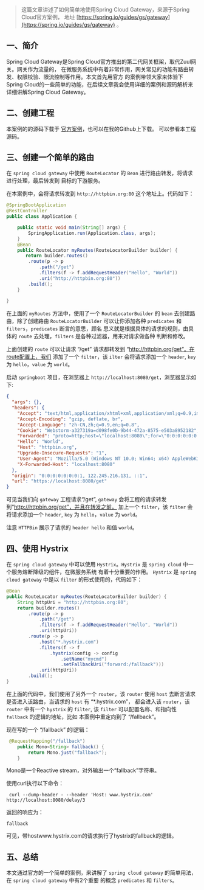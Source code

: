 > 这篇文章讲述了如何简单地使用Spring Cloud Gateway，来源于Spring Cloud官方案例，
地址  [https://spring.io/guides/gs/gateway](https://spring.io/guides/gs/gateway) 。

## 一、简介
Spring Cloud Gateway是Spring Cloud官方推出的第二代网关框架，取代Zuul网关。网关作为流量的，
在微服务系统中有着非常作用，网关常见的功能有路由转发、权限校验、限流控制等作用。本文首先用官方
的案例带领大家来体验下Spring Cloud的一些简单的功能，在后续文章我会使用详细的案例和源码解析来
详细讲解Spring Cloud Gateway。

## 二、创建工程
本案例的的源码下载于 [官方案例](https://spring.io/guides/gs/gateway)，也可以在我的Github上下载。
可以参看本工程源码。

## 三、创建一个简单的路由
在 `spring cloud gateway` 中使用 `RouteLocator` 的 `Bean` 进行路由转发，将请求进行处理，最后转发到
目标的下游服务。

在本案例中，会将请求转发到 `http://httpbin.org:80` 这个地址上。代码如下：

```java
@SpringBootApplication
@RestController
public class Application {

    public static void main(String[] args) {
        SpringApplication.run(Application.class, args);
    }
    @Bean
    public RouteLocator myRoutes(RouteLocatorBuilder builder) {
       return builder.routes()
        .route(p -> p
            .path("/get")
            .filters(f -> f.addRequestHeader("Hello", "World"))
            .uri("http://httpbin.org:80"))
        .build();
    }
    
}
``` 
在上面的 `myRoutes` 方法中，使用了一个 `RouteLocatorBuilder` 的 `bean` 去创建路由，除了创建路由
`RouteLocatorBuilder` 可以让你添加各种 `predicates` 和 `filters`，`predicates` 断言的意思，顾名
思义就是根据具体的请求的规则，由具体的 `route` 去处理，`filters` 是各种过滤器，用来对请求做各种
判断和修改。

上面创建的 `route` 可以让请求 “/get” 请求都转发到 “http://httpbin.org/get”。在route配置上，我们
添加了一个 `filter`，该 `ilter` 会将请求添加一个 `header`, `key` 为 `hello`，`value` 为 `world`。

启动 `springboot` 项目，在浏览器上 `http://localhost:8080/get`，浏览器显示如下:

```json
{
  "args": {}, 
  "headers": {
    "Accept": "text/html,application/xhtml+xml,application/xml;q=0.9,image/webp,image/apng,*/*;q=0.8,application/signed-exchange;v=b3", 
    "Accept-Encoding": "gzip, deflate, br", 
    "Accept-Language": "zh-CN,zh;q=0.9,en;q=0.8", 
    "Cookie": "Webstorm-a327319a=d098fe0b-9b44-472a-8575-e503a8952182", 
    "Forwarded": "proto=http;host=\"localhost:8080\";for=\"0:0:0:0:0:0:0:1:56575\"", 
    "Hello": "World", 
    "Host": "httpbin.org", 
    "Upgrade-Insecure-Requests": "1", 
    "User-Agent": "Mozilla/5.0 (Windows NT 10.0; Win64; x64) AppleWebKit/537.36 (KHTML, like Gecko) Chrome/74.0.3729.169 Safari/537.36", 
    "X-Forwarded-Host": "localhost:8080"
  }, 
  "origin": "0:0:0:0:0:0:0:1, 122.245.216.131, ::1", 
  "url": "https://localhost:8080/get"
}
```

可见当我们向 `gateway` 工程请求“/get”, `gateway` 会将工程的请求转发到“http://httpbin.org/get”，并且在转发之前，
加上一个 `filter`，该 `filter` 会将请求添加一个 `header`, `key` 为 `hello`，`value` 为 `world`。

注意 `HTTPBin` 展示了请求的 `header hello` 和值 `world`。

## 四、使用 Hystrix
在 `spring cloud gateway` 中可以使用 `Hystrix`。`Hystrix` 是 `spring cloud` 中一个服务熔断降级的组件，在微服务系统
有着十分重要的作用。 `Hystrix` 是 `spring cloud gateway` 中是以 `filter` 的形式使用的，代码如下：

```java
@Bean
public RouteLocator myRoutes(RouteLocatorBuilder builder) {
    String httpUri = "http://httpbin.org:80";
    return builder.routes()
        .route(p -> p
            .path("/get")
            .filters(f -> f.addRequestHeader("Hello", "World"))
            .uri(httpUri))
        .route(p -> p
            .host("*.hystrix.com")
            .filters(f -> f
                .hystrix(config -> config
                    .setName("mycmd")
                    .setFallbackUri("forward:/fallback")))
            .uri(httpUri))
        .build();
}
``` 
在上面的代码中，我们使用了另外一个 `router`，该 `router` 使用 `host` 去断言请求是否进入该路由，当请求的 `host` 有 “*.hystrix.com”，
都会进入该 `router`，该 `router` 中有一个 `hystrix` 的 `filter`, 该 `filter` 可以配置名称、和指向性 `fallback` 的逻辑的地址，比如
本案例中重定向到了 “/fallback”。

现在写的一个 “/fallback” 的l逻辑：

```java
 @RequestMapping("/fallback")
    public Mono<String> fallback() {
        return Mono.just("fallback");
    }
```

Mono是一个Reactive stream，对外输出一个“fallback”字符串。

使用curl执行以下命令：

```
 curl --dump-header - --header 'Host: www.hystrix.com' http://localhost:8080/delay/3
```

返回的响应为：

```
fallback
```

可见，带hostwww.hystrix.com的请求执行了hystrix的fallback的逻辑。

## 五、总结
本文通过官方的一个简单的案例，来讲解了 `spring cloud gateway` 的简单用法，在 `spring cloud gateway` 中有2个重要
的概念 `predicates` 和 `filters`。

